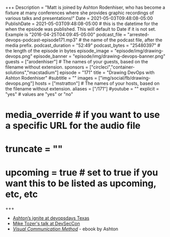 +++
Description = "Matt is joined by Ashton Rodenhiser, who has become a fixture at many conferences where she provides graphic recordings of various talks and presentations!"
Date = 2021-05-03T09:48:08-05:00
PublishDate = 2021-05-03T09:48:08-05:00 # this is the datetime for the when the epsiode was published. This will default to Date if it is not set. Example is "2016-04-25T04:09:45-05:00"
podcast_file = "arrested-devops-podcast-episode171.mp3" # the name of the podcast file, after the media prefix.
podcast_duration = "52:49"
podcast_bytes = "25480397" # the length of the episode in bytes
episode_image = "episode/img/drawing-devops.png"
episode_banner = "episode/img/drawing-devops-banner.png"
guests = ["arodenhiser"] # The names of your guests, based on the filename without extension.
sponsors = ["circleci","container-solutions","macstadium"]
episode = "171"
title = "Drawing DevOps with Ashton Rodenhiser"
#subtitle = ""
images = ["img/social/fb/drawing-devops.png"]
hosts = ["mstratton"] # The names of your hosts, based on the filename without extension.
aliases = ["/171"]
#youtube = ""
explicit = "yes" # values are "yes" or "no"
# media_override # if you want to use a specific URL for the audio file
# truncate = ""
# upcoming = true # set to true if you want this to be listed as upcoming, etc, etc
+++
- [Ashton’s ignite at devopsdays Texas](https://youtu.be/AvuWHRPqcCA?t=10741)
- [Mike Tozer's talk at DevSecCon](https://www.youtube.com/watch?v=-o8A13J9rsI)
- *[Visual Communication Method](https://mindseyecreative.ca/ebook)* - ebook by Ashton